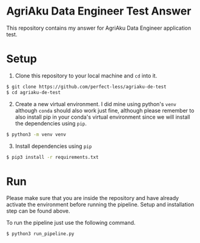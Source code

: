 # AgriAku Data Engineer Test Answer
This repository contains my answer for AgriAku Data Engineer application test.

# Setup

1. Clone this repository to your local machine and `cd` into it.
```bash
$ git clone https://github.com/perfect-less/agriaku-de-test
$ cd agriaku-de-test
```

2. Create a new virtual environment. I did mine using python's `venv` although `conda` should also work just fine, although please remember to also install pip in your conda's virtual environment since we will install the dependencies using `pip`.
```bash
$ python3 -m venv venv
```

3. Install dependencies using `pip`
```bash
$ pip3 install -r requirements.txt
```


# Run

Please make sure that you are inside the repository and have already activate the environment before running the pipeline. Setup and installation step can be found above.

To run the pipeline just use the following command.
```bash
$ python3 run_pipeline.py
```
